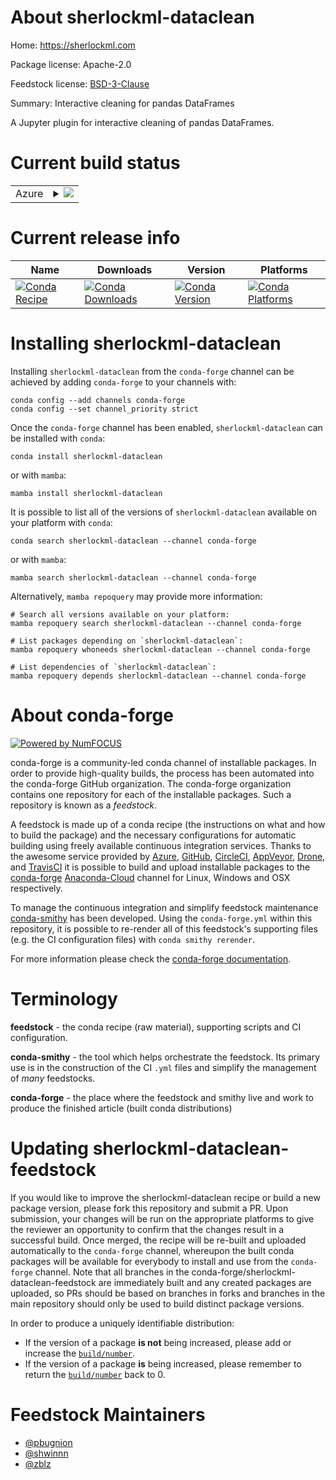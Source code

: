 About sherlockml-dataclean
==========================

Home: https://sherlockml.com

Package license: Apache-2.0

Feedstock license: [BSD-3-Clause](https://github.com/conda-forge/sherlockml-dataclean-feedstock/blob/main/LICENSE.txt)

Summary: Interactive cleaning for pandas DataFrames

A Jupyter plugin for interactive cleaning of pandas DataFrames.


Current build status
====================


<table>
    
  <tr>
    <td>Azure</td>
    <td>
      <details>
        <summary>
          <a href="https://dev.azure.com/conda-forge/feedstock-builds/_build/latest?definitionId=5071&branchName=main">
            <img src="https://dev.azure.com/conda-forge/feedstock-builds/_apis/build/status/sherlockml-dataclean-feedstock?branchName=main">
          </a>
        </summary>
        <table>
          <thead><tr><th>Variant</th><th>Status</th></tr></thead>
          <tbody><tr>
              <td>linux_64_python3.10.____cpython</td>
              <td>
                <a href="https://dev.azure.com/conda-forge/feedstock-builds/_build/latest?definitionId=5071&branchName=main">
                  <img src="https://dev.azure.com/conda-forge/feedstock-builds/_apis/build/status/sherlockml-dataclean-feedstock?branchName=main&jobName=linux&configuration=linux%20linux_64_python3.10.____cpython" alt="variant">
                </a>
              </td>
            </tr><tr>
              <td>linux_64_python3.11.____cpython</td>
              <td>
                <a href="https://dev.azure.com/conda-forge/feedstock-builds/_build/latest?definitionId=5071&branchName=main">
                  <img src="https://dev.azure.com/conda-forge/feedstock-builds/_apis/build/status/sherlockml-dataclean-feedstock?branchName=main&jobName=linux&configuration=linux%20linux_64_python3.11.____cpython" alt="variant">
                </a>
              </td>
            </tr><tr>
              <td>linux_64_python3.8.____cpython</td>
              <td>
                <a href="https://dev.azure.com/conda-forge/feedstock-builds/_build/latest?definitionId=5071&branchName=main">
                  <img src="https://dev.azure.com/conda-forge/feedstock-builds/_apis/build/status/sherlockml-dataclean-feedstock?branchName=main&jobName=linux&configuration=linux%20linux_64_python3.8.____cpython" alt="variant">
                </a>
              </td>
            </tr><tr>
              <td>linux_64_python3.9.____cpython</td>
              <td>
                <a href="https://dev.azure.com/conda-forge/feedstock-builds/_build/latest?definitionId=5071&branchName=main">
                  <img src="https://dev.azure.com/conda-forge/feedstock-builds/_apis/build/status/sherlockml-dataclean-feedstock?branchName=main&jobName=linux&configuration=linux%20linux_64_python3.9.____cpython" alt="variant">
                </a>
              </td>
            </tr><tr>
              <td>osx_64_python3.10.____cpython</td>
              <td>
                <a href="https://dev.azure.com/conda-forge/feedstock-builds/_build/latest?definitionId=5071&branchName=main">
                  <img src="https://dev.azure.com/conda-forge/feedstock-builds/_apis/build/status/sherlockml-dataclean-feedstock?branchName=main&jobName=osx&configuration=osx%20osx_64_python3.10.____cpython" alt="variant">
                </a>
              </td>
            </tr><tr>
              <td>osx_64_python3.11.____cpython</td>
              <td>
                <a href="https://dev.azure.com/conda-forge/feedstock-builds/_build/latest?definitionId=5071&branchName=main">
                  <img src="https://dev.azure.com/conda-forge/feedstock-builds/_apis/build/status/sherlockml-dataclean-feedstock?branchName=main&jobName=osx&configuration=osx%20osx_64_python3.11.____cpython" alt="variant">
                </a>
              </td>
            </tr><tr>
              <td>osx_64_python3.8.____cpython</td>
              <td>
                <a href="https://dev.azure.com/conda-forge/feedstock-builds/_build/latest?definitionId=5071&branchName=main">
                  <img src="https://dev.azure.com/conda-forge/feedstock-builds/_apis/build/status/sherlockml-dataclean-feedstock?branchName=main&jobName=osx&configuration=osx%20osx_64_python3.8.____cpython" alt="variant">
                </a>
              </td>
            </tr><tr>
              <td>osx_64_python3.9.____cpython</td>
              <td>
                <a href="https://dev.azure.com/conda-forge/feedstock-builds/_build/latest?definitionId=5071&branchName=main">
                  <img src="https://dev.azure.com/conda-forge/feedstock-builds/_apis/build/status/sherlockml-dataclean-feedstock?branchName=main&jobName=osx&configuration=osx%20osx_64_python3.9.____cpython" alt="variant">
                </a>
              </td>
            </tr><tr>
              <td>win_64_python3.10.____cpython</td>
              <td>
                <a href="https://dev.azure.com/conda-forge/feedstock-builds/_build/latest?definitionId=5071&branchName=main">
                  <img src="https://dev.azure.com/conda-forge/feedstock-builds/_apis/build/status/sherlockml-dataclean-feedstock?branchName=main&jobName=win&configuration=win%20win_64_python3.10.____cpython" alt="variant">
                </a>
              </td>
            </tr><tr>
              <td>win_64_python3.11.____cpython</td>
              <td>
                <a href="https://dev.azure.com/conda-forge/feedstock-builds/_build/latest?definitionId=5071&branchName=main">
                  <img src="https://dev.azure.com/conda-forge/feedstock-builds/_apis/build/status/sherlockml-dataclean-feedstock?branchName=main&jobName=win&configuration=win%20win_64_python3.11.____cpython" alt="variant">
                </a>
              </td>
            </tr><tr>
              <td>win_64_python3.8.____cpython</td>
              <td>
                <a href="https://dev.azure.com/conda-forge/feedstock-builds/_build/latest?definitionId=5071&branchName=main">
                  <img src="https://dev.azure.com/conda-forge/feedstock-builds/_apis/build/status/sherlockml-dataclean-feedstock?branchName=main&jobName=win&configuration=win%20win_64_python3.8.____cpython" alt="variant">
                </a>
              </td>
            </tr><tr>
              <td>win_64_python3.9.____cpython</td>
              <td>
                <a href="https://dev.azure.com/conda-forge/feedstock-builds/_build/latest?definitionId=5071&branchName=main">
                  <img src="https://dev.azure.com/conda-forge/feedstock-builds/_apis/build/status/sherlockml-dataclean-feedstock?branchName=main&jobName=win&configuration=win%20win_64_python3.9.____cpython" alt="variant">
                </a>
              </td>
            </tr>
          </tbody>
        </table>
      </details>
    </td>
  </tr>
</table>

Current release info
====================

| Name | Downloads | Version | Platforms |
| --- | --- | --- | --- |
| [![Conda Recipe](https://img.shields.io/badge/recipe-sherlockml--dataclean-green.svg)](https://anaconda.org/conda-forge/sherlockml-dataclean) | [![Conda Downloads](https://img.shields.io/conda/dn/conda-forge/sherlockml-dataclean.svg)](https://anaconda.org/conda-forge/sherlockml-dataclean) | [![Conda Version](https://img.shields.io/conda/vn/conda-forge/sherlockml-dataclean.svg)](https://anaconda.org/conda-forge/sherlockml-dataclean) | [![Conda Platforms](https://img.shields.io/conda/pn/conda-forge/sherlockml-dataclean.svg)](https://anaconda.org/conda-forge/sherlockml-dataclean) |

Installing sherlockml-dataclean
===============================

Installing `sherlockml-dataclean` from the `conda-forge` channel can be achieved by adding `conda-forge` to your channels with:

```
conda config --add channels conda-forge
conda config --set channel_priority strict
```

Once the `conda-forge` channel has been enabled, `sherlockml-dataclean` can be installed with `conda`:

```
conda install sherlockml-dataclean
```

or with `mamba`:

```
mamba install sherlockml-dataclean
```

It is possible to list all of the versions of `sherlockml-dataclean` available on your platform with `conda`:

```
conda search sherlockml-dataclean --channel conda-forge
```

or with `mamba`:

```
mamba search sherlockml-dataclean --channel conda-forge
```

Alternatively, `mamba repoquery` may provide more information:

```
# Search all versions available on your platform:
mamba repoquery search sherlockml-dataclean --channel conda-forge

# List packages depending on `sherlockml-dataclean`:
mamba repoquery whoneeds sherlockml-dataclean --channel conda-forge

# List dependencies of `sherlockml-dataclean`:
mamba repoquery depends sherlockml-dataclean --channel conda-forge
```


About conda-forge
=================

[![Powered by
NumFOCUS](https://img.shields.io/badge/powered%20by-NumFOCUS-orange.svg?style=flat&colorA=E1523D&colorB=007D8A)](https://numfocus.org)

conda-forge is a community-led conda channel of installable packages.
In order to provide high-quality builds, the process has been automated into the
conda-forge GitHub organization. The conda-forge organization contains one repository
for each of the installable packages. Such a repository is known as a *feedstock*.

A feedstock is made up of a conda recipe (the instructions on what and how to build
the package) and the necessary configurations for automatic building using freely
available continuous integration services. Thanks to the awesome service provided by
[Azure](https://azure.microsoft.com/en-us/services/devops/), [GitHub](https://github.com/),
[CircleCI](https://circleci.com/), [AppVeyor](https://www.appveyor.com/),
[Drone](https://cloud.drone.io/welcome), and [TravisCI](https://travis-ci.com/)
it is possible to build and upload installable packages to the
[conda-forge](https://anaconda.org/conda-forge) [Anaconda-Cloud](https://anaconda.org/)
channel for Linux, Windows and OSX respectively.

To manage the continuous integration and simplify feedstock maintenance
[conda-smithy](https://github.com/conda-forge/conda-smithy) has been developed.
Using the ``conda-forge.yml`` within this repository, it is possible to re-render all of
this feedstock's supporting files (e.g. the CI configuration files) with ``conda smithy rerender``.

For more information please check the [conda-forge documentation](https://conda-forge.org/docs/).

Terminology
===========

**feedstock** - the conda recipe (raw material), supporting scripts and CI configuration.

**conda-smithy** - the tool which helps orchestrate the feedstock.
                   Its primary use is in the construction of the CI ``.yml`` files
                   and simplify the management of *many* feedstocks.

**conda-forge** - the place where the feedstock and smithy live and work to
                  produce the finished article (built conda distributions)


Updating sherlockml-dataclean-feedstock
=======================================

If you would like to improve the sherlockml-dataclean recipe or build a new
package version, please fork this repository and submit a PR. Upon submission,
your changes will be run on the appropriate platforms to give the reviewer an
opportunity to confirm that the changes result in a successful build. Once
merged, the recipe will be re-built and uploaded automatically to the
`conda-forge` channel, whereupon the built conda packages will be available for
everybody to install and use from the `conda-forge` channel.
Note that all branches in the conda-forge/sherlockml-dataclean-feedstock are
immediately built and any created packages are uploaded, so PRs should be based
on branches in forks and branches in the main repository should only be used to
build distinct package versions.

In order to produce a uniquely identifiable distribution:
 * If the version of a package **is not** being increased, please add or increase
   the [``build/number``](https://docs.conda.io/projects/conda-build/en/latest/resources/define-metadata.html#build-number-and-string).
 * If the version of a package **is** being increased, please remember to return
   the [``build/number``](https://docs.conda.io/projects/conda-build/en/latest/resources/define-metadata.html#build-number-and-string)
   back to 0.

Feedstock Maintainers
=====================

* [@pbugnion](https://github.com/pbugnion/)
* [@shwinnn](https://github.com/shwinnn/)
* [@zblz](https://github.com/zblz/)

